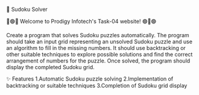 🧩 Sudoku Solver

🔵🟢🔵 Welcome to Prodigy Infotech's Task-04 website! 🟢🔵🟢

Create a program that solves Sudoku puzzles automatically. The program should take an input grid representing an unsolved Sudoku puzzle and use an algorithm to fill in the missing numbers.
It should use backtracking or other suitable techniques to explore possible solutions and find the correct arrangement of numbers for the puzzle. Once solved, the program should display the completed Sudoku grid.

✨ Features
1.Automatic Sudoku puzzle solving
2.Implementation of backtracking or suitable techniques
3.Completion of Sudoku grid display
